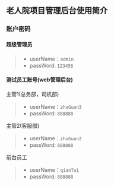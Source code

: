 ## 老人院项目管理后台使用简介


### 账户密码

#### 超级管理员
  > * userName：`admin`
  > * passWord: `123456`

#### 测试员工账号(web管理后台)

 主管1(总务部，司机部)
> * userName：`zhuGuan3`
> * passWord: `888888`

 主管2(客服部)
> * userName：`zhuGuan2`
> * passWord: `888888`

 前台员工
 > * userName：`qianTai`
 > * passWord: `888888`


